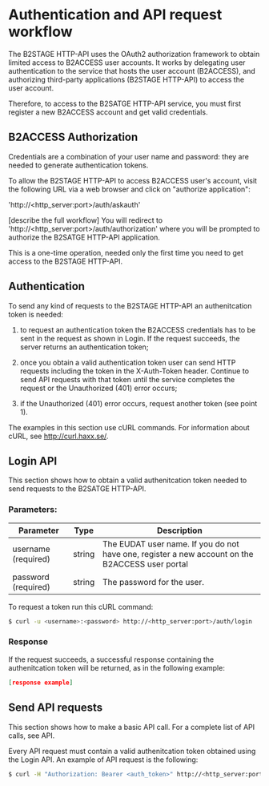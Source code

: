 # Authentication and API request workflow 

The B2STAGE HTTP-API uses the OAuth2 authorization framework to obtain limited access to B2ACCESS user accounts. It works by delegating user authentication to the service that hosts the user account (B2ACCESS), and authorizing third-party applications (B2STAGE HTTP-API) to access the user account. 

Therefore, to access to the B2SATGE HTTP-API service, you must first register a new B2ACCESS account and get valid credentials.


## B2ACCESS Authorization 

Credentials are a combination of your user name and password: they are needed to generate authentication tokens.

To allow the B2STAGE HTTP-API to access B2ACCESS user's account, visit the following URL via a web browser and click on "authorize application":

'http://<http_server:port>/auth/askauth'

[describe the full workflow]
You will redirect to 'http://<http_server:port>/auth/authorization' where you will be prompted to authorize the B2SATGE HTTP-API application.

This is a one-time operation, needed only the first time you need to get access to the B2STAGE HTTP-API.

## Authentication

To send any kind of requests to the B2STAGE HTTP-API an authenitcation token is needed:

1. to request an authentication token the B2ACCESS credentials has to be sent in the request as shown in Login. If the request succeeds, the server returns an authentication token;

2. once you obtain a valid authentication token user can send HTTP requests including the token in the X-Auth-Token header. Continue to send API requests with that token until the service completes the request or the Unauthorized (401) error occurs;

3. if the Unauthorized (401) error occurs, request another token (see point 1).

The examples in this section use cURL commands. For information about cURL, see http://curl.haxx.se/.

## Login API

This section shows how to obtain a valid authenitcation token needed to send requests to the B2SATGE HTTP-API.

### Parameters:

| Parameter | Type | Description 
|-----------|------|-------------
| username (required) | string | The EUDAT user name. If you do not have one, register a new account on the B2ACCESS user portal 
| password (required) | string | The password for the user. 

To request a token run this cURL command:
```bash
$ curl -u <username>:<password> http://<http_server:port>/auth/login 
```

### Response 

If the request succeeds, a successful response containing the authenitcation token will be returned, as in the following example:

```json
[response example]
```

## Send API requests

This section shows how to make a basic API call. For a complete list of API calls, see API.

Every API request must contain a valid authenitcation token obtained using the Login API.
An example of API request is the following: 

```bash
$ curl -H "Authorization: Bearer <auth_token>" http://<http_server:port>/api/status 
```
